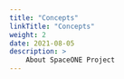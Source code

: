 ```yaml
---
title: "Concepts"
linkTitle: "Concepts"
weight: 2
date: 2021-08-05
description: >
    About SpaceONE Project
---
```

